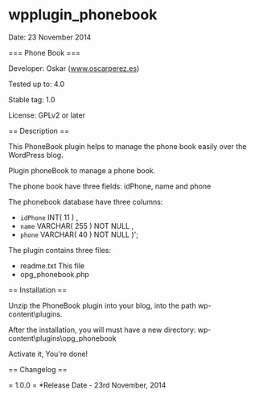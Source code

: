 wpplugin_phonebook
==================
Date: 23 November 2014

=== Phone Book ===

Developer: Oskar  (www.oscarperez.es)

Tested up to: 4.0

Stable tag: 1.0

License: GPLv2 or later

== Description ==

This PhoneBook plugin helps to manage the phone book easily over the WordPress blog.

Plugin phoneBook to manage a phone book.

The phone book have three fields: idPhone, name and phone

The phonebook database have three columns:
- `idPhone` INT( 11 ) , 
- `name` VARCHAR( 255 ) NOT NULL , 
- `phone` VARCHAR( 40 ) NOT NULL )';

The plugin contains three files:
- readme.txt This file
- opg_phonebook.php


== Installation ==

Unzip the PhoneBook plugin into your blog, into the path wp-content\plugins.

After the installation, you will must have a new directory: wp-content\plugins\opg_phonebook

Activate it, 
You're done!

== Changelog ==

= 1.0.0 =
*Release Date - 23rd November, 2014